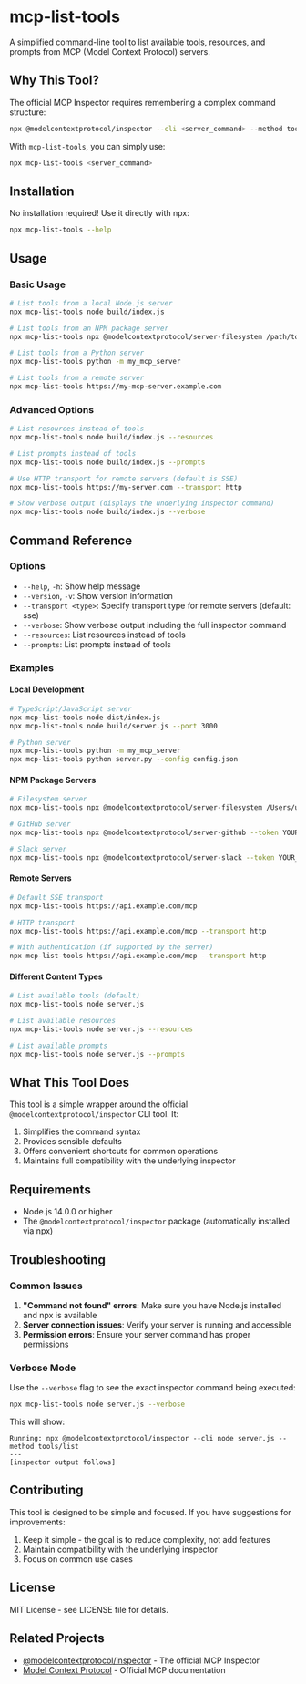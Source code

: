 # mcp-list-tools

A simplified command-line tool to list available tools, resources, and prompts from MCP (Model Context Protocol) servers.

## Why This Tool?

The official MCP Inspector requires remembering a complex command structure:

```bash
npx @modelcontextprotocol/inspector --cli <server_command> --method tools/list
```

With `mcp-list-tools`, you can simply use:

```bash
npx mcp-list-tools <server_command>
```

## Installation

No installation required! Use it directly with npx:

```bash
npx mcp-list-tools --help
```

## Usage

### Basic Usage

```bash
# List tools from a local Node.js server
npx mcp-list-tools node build/index.js

# List tools from an NPM package server
npx mcp-list-tools npx @modelcontextprotocol/server-filesystem /path/to/directory

# List tools from a Python server
npx mcp-list-tools python -m my_mcp_server

# List tools from a remote server
npx mcp-list-tools https://my-mcp-server.example.com
```

### Advanced Options

```bash
# List resources instead of tools
npx mcp-list-tools node build/index.js --resources

# List prompts instead of tools
npx mcp-list-tools node build/index.js --prompts

# Use HTTP transport for remote servers (default is SSE)
npx mcp-list-tools https://my-server.com --transport http

# Show verbose output (displays the underlying inspector command)
npx mcp-list-tools node build/index.js --verbose
```

## Command Reference

### Options

- `--help`, `-h`: Show help message
- `--version`, `-v`: Show version information
- `--transport <type>`: Specify transport type for remote servers (default: sse)
- `--verbose`: Show verbose output including the full inspector command
- `--resources`: List resources instead of tools
- `--prompts`: List prompts instead of tools

### Examples

#### Local Development

```bash
# TypeScript/JavaScript server
npx mcp-list-tools node dist/index.js
npx mcp-list-tools node build/server.js --port 3000

# Python server
npx mcp-list-tools python -m my_mcp_server
npx mcp-list-tools python server.py --config config.json
```

#### NPM Package Servers

```bash
# Filesystem server
npx mcp-list-tools npx @modelcontextprotocol/server-filesystem /Users/username/Documents

# GitHub server
npx mcp-list-tools npx @modelcontextprotocol/server-github --token YOUR_TOKEN

# Slack server
npx mcp-list-tools npx @modelcontextprotocol/server-slack --token YOUR_SLACK_TOKEN
```

#### Remote Servers

```bash
# Default SSE transport
npx mcp-list-tools https://api.example.com/mcp

# HTTP transport
npx mcp-list-tools https://api.example.com/mcp --transport http

# With authentication (if supported by the server)
npx mcp-list-tools https://api.example.com/mcp --transport http
```

#### Different Content Types

```bash
# List available tools (default)
npx mcp-list-tools node server.js

# List available resources
npx mcp-list-tools node server.js --resources

# List available prompts
npx mcp-list-tools node server.js --prompts
```

## What This Tool Does

This tool is a simple wrapper around the official `@modelcontextprotocol/inspector` CLI tool. It:

1. Simplifies the command syntax
2. Provides sensible defaults
3. Offers convenient shortcuts for common operations
4. Maintains full compatibility with the underlying inspector

## Requirements

- Node.js 14.0.0 or higher
- The `@modelcontextprotocol/inspector` package (automatically installed via npx)

## Troubleshooting

### Common Issues

1. **"Command not found" errors**: Make sure you have Node.js installed and npx is available
2. **Server connection issues**: Verify your server is running and accessible
3. **Permission errors**: Ensure your server command has proper permissions

### Verbose Mode

Use the `--verbose` flag to see the exact inspector command being executed:

```bash
npx mcp-list-tools node server.js --verbose
```

This will show:
```
Running: npx @modelcontextprotocol/inspector --cli node server.js --method tools/list
---
[inspector output follows]
```

## Contributing

This tool is designed to be simple and focused. If you have suggestions for improvements:

1. Keep it simple - the goal is to reduce complexity, not add features
2. Maintain compatibility with the underlying inspector
3. Focus on common use cases

## License

MIT License - see LICENSE file for details.

## Related Projects

- [@modelcontextprotocol/inspector](https://www.npmjs.com/package/@modelcontextprotocol/inspector) - The official MCP Inspector
- [Model Context Protocol](https://modelcontextprotocol.io/) - Official MCP documentation
